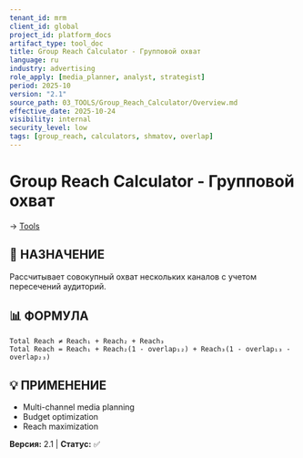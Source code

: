 ```yaml
---
tenant_id: mrm
client_id: global
project_id: platform_docs
artifact_type: tool_doc
title: Group Reach Calculator - Групповой охват
language: ru
industry: advertising
role_apply: [media_planner, analyst, strategist]
period: 2025-10
version: "2.1"
source_path: 03_TOOLS/Group_Reach_Calculator/Overview.md
effective_date: 2025-10-24
visibility: internal
security_level: low
tags: [group_reach, calculators, shmatov, overlap]
---
```


# Group Reach Calculator - Групповой охват

→ [Tools](../_README.md)

## 🎯 НАЗНАЧЕНИЕ
Рассчитывает совокупный охват нескольких каналов с учетом пересечений аудиторий.

## 📊 ФОРМУЛА
```
Total Reach ≠ Reach₁ + Reach₂ + Reach₃
Total Reach = Reach₁ + Reach₂(1 - overlap₁₂) + Reach₃(1 - overlap₁₃ - overlap₂₃)
```

## 💡 ПРИМЕНЕНИЕ
- Multi-channel media planning
- Budget optimization
- Reach maximization

**Версия:** 2.1 | **Статус:** ✅


